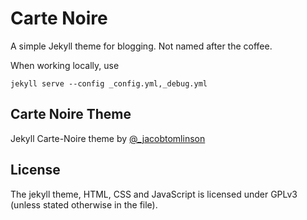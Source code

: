 # Carte Noire
 
A simple Jekyll theme for blogging. Not named after the coffee.

When working locally, use

    jekyll serve --config _config.yml,_debug.yml



## Carte Noire Theme
Jekyll Carte-Noire theme by [@_jacobtomlinson](http://www.twitter.com/_jacobtomlinson) 

## License
The jekyll theme, HTML, CSS and JavaScript is licensed under GPLv3 (unless stated otherwise in the file).
